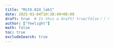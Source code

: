 ```yaml
---
title: "Mit6.824_lab1"
date: 2025-03-04T10:38:49+08:00
draft: true  # Is this a draft? true/false！！！
author: ["Yeelight"]
math: false
toc: true
excludeSearch: true
---
```


